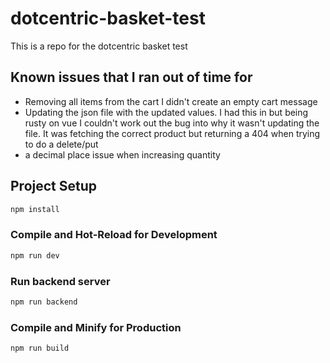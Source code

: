 # dotcentric-basket-test

This is a repo for the dotcentric basket test

## Known issues that I ran out of time for
* Removing all items from the cart I didn't create an empty cart message
* Updating the json file with the updated values. I had this in but being rusty on vue I couldn't work out the bug into why it wasn't updating the file. It was fetching the correct product but returning a 404 when trying to do a delete/put
* a decimal place issue when increasing quantity

## Project Setup

```sh
npm install
```

### Compile and Hot-Reload for Development

```sh
npm run dev
```

### Run backend server

```sh
npm run backend
```

### Compile and Minify for Production

```sh
npm run build
```
